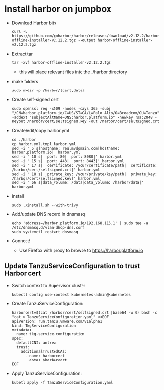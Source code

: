 # Install harbor on jumpbox

* Download Harbor bits
  ```
  curl -L https://github.com/goharbor/harbor/releases/download/v2.12.2/harbor-offline-installer-v2.12.2.tgz --output harbor-offline-installer-v2.12.2.tgz
  ```

* Extract tar
  ```
  tar -xvf harbor-offline-installer-v2.12.2.tgz
  ```
  * this will place relevant files into the ./harbor directory

* make folders
  ```
  sudo mkdir -p /harbor/{cert,data}
  ```

* Create self-signed cert
  ```
  sudo openssl req -x509 -nodes -days 365 -subj "/CN=harbor.platform.io/C=US/ST=CA/L=Palo Alto/O=Broadcom/OU=Tanzu" -addext "subjectAltName=DNS:harbor.platform.io" -newkey rsa:2048 -keyout /harbor/cert/selfsigned.key -out /harbor/cert/selfsigned.crt
  ```

* Create/edit/copy harbor.yml
  ```
  cd ./harbor
  cp harbor.yml.tmpl harbor.yml
  sed -i ' 5 s|hostname: reg.mydomain.com|hostname: harbor.platform.io|' harbor.yml
  sed -i ' 10 s|  port: 80|  port: 8080|' harbor.yml
  sed -i ' 15 s|  port: 443|  port: 8443|' harbor.yml
  sed -i ' 17 s|  certificate: /your/certificate/path|  certificate: /harbor/cert/selfsigned.crt|' harbor.yml
  sed -i ' 18 s|  private_key: /your/private/key/path|  private_key: /harbor/cert/selfsigned.key|' harbor.yml
  sed -i ' 66 s|data_volume: /data|data_volume: /harbor/data|' harbor.yml
  ```

* install
  ```
  sudo ./install.sh --with-trivy
  ```

* Add/update DNS record in dnsmasq
  ```
  echo 'address=/harbor.platform.io/192.168.116.1' | sudo tee -a /etc/dnsmasq.d/vlan-dhcp-dns.conf
  sudo systemctl restart dnsmasq
  ```

* Connect!
  * Use Firefox with proxy to browse to https://harbor.platform.io


## Update TanzuServiceConfiguration to trust Harbor cert
* Switch context to Supervisor cluster
  ```
  kubectl config use-context kubernetes-admin@kubernetes
  ```
* Create TanzuServiceConfiguration:
  ```
  harborcert=$(cat /harbor/cert/selfsigned.crt |base64 -w 0) bash -c "cat > TanzuServiceConfiguration.yaml" <<EOF
  apiVersion: run.tanzu.vmware.com/v1alpha1
  kind: TkgServiceConfiguration
  metadata:
    name: tkg-service-configuration
  spec:
    defaultCNI: antrea
    trust:
      additionalTrustedCAs:
        - name: harborcert
          data: $harborcert
  EOF
  ```
* Apply TanzuServiceConfiguration:
  ```
  kubetl apply -f TanzuServiceConfiguration.yaml
  ```

